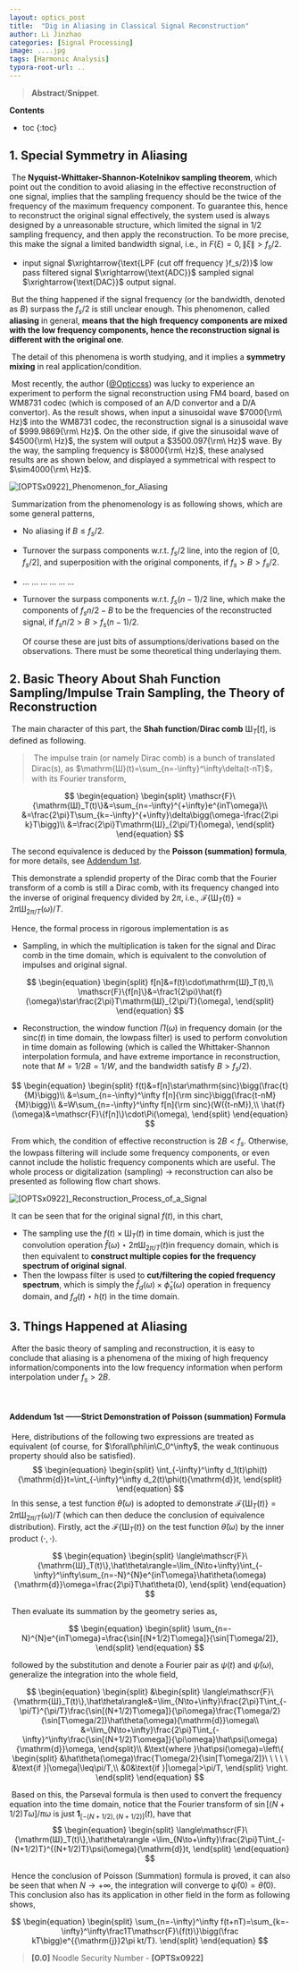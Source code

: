 ```yaml
---
layout: optics_post
title:  "Dig in Aliasing in Classical Signal Reconstruction"
author: Li Jinzhao
categories: [Signal Processing]
image: ....jpg
tags: [Harmonic Analysis]
typora-root-url: ..
---
```

> **Abstract**/**Snippet**.

**Contents**

* toc
{:toc}
## **1. Special Symmetry in Aliasing**

​	The **Nyquist-Whittaker-Shannon-Kotelnikov sampling theorem**, which point out the condition to avoid aliasing in the effective reconstruction of one signal, implies that the sampling frequency should be the twice of the frequency of the maximum frequency component. To guarantee this, hence to reconstruct the original signal effectively, the system used is always designed by a unreasonable structure, which limited the signal in $1/2$​ sampling frequency, and then apply the reconstruction. To be more precise, this make the signal a limited bandwidth signal, i.e., in $F(\xi)=0,\|\xi\|>f_s/2$​.

- input signal $\xrightarrow{\text{LPF (cut off frequency }f_s/2)}$ low pass filtered signal $\xrightarrow{\text{ADC}}$ sampled signal $\xrightarrow{\text{DAC}}$ output signal.

​	But the thing happened if the signal frequency (or the bandwidth, denoted as $B$) surpass the $f_s/2$ is still unclear enough. This phenomenon, called **aliasing** in general, **means that the high frequency components are mixed with the low frequency components, hence the reconstruction signal is different with the original one**.

​	The detail of this phenomena is worth studying, and it implies a **symmetry mixing** in real application/condition.

​	Most recently, the author ([@Opticcss](https://opticcss.github.io/)) was lucky to experience an experiment to perform the signal reconstruction using FM4 board, based on WM8731 codec (which is composed of an A/D convertor and a D/A convertor). As the result shows, when input a sinusoidal wave $7000{\rm\ Hz}$ into the WM8731 codec, the reconstruction signal is a sinusoidal wave of $999.9869{\rm\ Hz}$. On the other side, if give the sinusoidal wave of $4500{\rm\ Hz}$, the system will output a $3500.097{\rm\ Hz}$ wave. By the way, the sampling frequency is $8000{\rm\ Hz}$, these analysed results are as shown below, and displayed a symmetrical with respect to $\sim4000{\rm\ Hz}$.

![[OPTSx0922]_Phenomenon_for_Aliasing](/assets/images/[OPTSx0922]_Phenomenon_for_Aliasing.svg)

​	Summarization from the phenomenology is as following shows, which are some general patterns,

- No aliasing if $B\leq f_s/2$.
- Turnover the surpass components w.r.t. $f_s/2$ line, into the region of $[0,f_s/2]$, and superposition with the original components, if $f_s>B>f_s/2$.
- ... ... ... ... ... ...
- Turnover the surpass components w.r.t. $f_s(n-1)/2$ line, which make the components of $f_sn/2-B$ to be the frequencies of the reconstructed signal, if $f_sn/2>B>f_s(n-1)/2$.

	Of course these are just bits of assumptions/derivations based on the observations. There must be some theoretical thing underlaying them.

## **2. Basic Theory About Shah Function Sampling/Impulse Train Sampling, the Theory of Reconstruction**

​	The main character of this part, the **Shah function**/**Dirac comb** $\mathrm{Ш}_T[t]$, is defined as following.

> ​	The impulse train (or namely Dirac comb) is a bunch of translated Dirac(s), as $\mathrm{Ш}(t)=\sum_{n=-\infty}^\infty\delta(t-nT)$，with its Fourier transform,

$$
\begin{equation}
\begin{split}
\mathscr{F}\{\mathrm{Ш}_T(t)\}&=\sum_{n=-\infty}^{+\infty}e^{inT\omega}\\
&=\frac{2\pi}T\sum_{k=-\infty}^{+\infty}\delta\bigg(\omega-\frac{2\pi k}T\bigg)\\
&=\frac{2\pi}T\mathrm{Ш}_{2\pi/T}(\omega),
\end{split}
\end{equation}
$$

​	The second equivalence is deduced by the **Poisson (summation) formula**, for more details, see [Addendum 1st](#jump01).

​	This demonstrate a splendid property of the Dirac comb that the Fourier transform of a comb is still a Dirac comb, with its frequency changed into the inverse of original frequency divided by $2\pi$, i.e.,  $\mathscr{F}\{\mathrm{Ш}_T(t)\}={2\pi}\mathrm{Ш}_{2\pi/T}(\omega)/T$.

​	Hence, the formal process in rigorous implementation is as

- Sampling, in which the multiplication is taken for the signal and Dirac comb in the time domain, which is equivalent to the convolution of impulses and original signal.

$$
\begin{equation}
\begin{split}
f[n]&=f(t)\cdot\mathrm{Ш}_T(t),\\
\mathscr{F}\{f[n]\}&=\frac1{2\pi}\hat{f}(\omega)\star\frac{2\pi}T\mathrm{Ш}_{2\pi/T}(\omega),
\end{split}
\end{equation}
$$

- Reconstruction, the window function $\Pi(\omega)$ in frequency domain (or the $\text{sinc}(t)$ in time domain, the lowpass filter) is used to perform convolution in time domain as following (which is called the Whittaker-Shannon interpolation formula, and have extreme importance in reconstruction, note that  $M=1/2B=1/W$, and the bandwidth satisfy  $B>f_s/2$).

$$
\begin{equation}
\begin{split}
f(t)&=f[n]\star\mathrm{sinc}\bigg(\frac{t}{M}\bigg)\\
&=\sum_{n=-\infty}^\infty f[n]{\rm sinc}\bigg(\frac{t-nM}{M}\bigg)\\
&=W\sum_{n=-\infty}^\infty f[n]{\rm sinc}(W({t-nM}),\\
\hat{f}(\omega)&=\mathscr{F}\{f[n]\}\cdot\Pi(\omega),
\end{split}
\end{equation}
$$

​	From which, the condition of effective reconstruction is $2B<f_s$. Otherwise, the lowpass filtering will include some frequency components, or even cannot include the holistic frequency components which are useful. The whole process or digitalization (sampling) $\to$ reconstruction can also be presented as following flow chart shows.

![[OPTSx0922]_Reconstruction_Process_of_a_Signal](/assets/images/[OPTSx0922]_Reconstruction_Process_of_a_Signal.svg)

​	It can be seen that for the original signal $f(t)$​, in this chart,

- The sampling use the $f(t)\times\mathrm{Ш}_T(t)$ in time domain, which is just the convolution operation $\hat{f}(\omega)\star2\pi\mathrm{Ш}_{2\pi/T}(t)$​ in frequency domain, which is then equivalent to **construct multiple copies for the frequency spectrum of original signal**.
- Then the lowpass filter is used to **cut/filtering the copied frequency spectrum**, which is simply the $\hat{f}_d(\omega)\times\hat{\phi}_s(\omega)$ operation in frequency domain, and $f_d(t)\star h(t)$ in the time domain.

## **3. Things Happened at Aliasing**

​	After the basic theory of sampling and reconstruction, it is easy to conclude that aliasing is a phenomena of the mixing of high frequency information/components into the low frequency information when perform interpolation under $f_s>2B$​.

​	

#### **<span id="jump01">Addendum 1st </span>——Strict Demonstration of Poisson (summation) Formula**

​	Here, distributions of the following two expressions are treated as equivalent (of course, for  $\forall\phi\in\C_0^\infty$, the weak continuous property should also be satisfied).
$$
\begin{equation}
\begin{split}
\int_{-\infty}^\infty d_1(t)\phi(t){\mathrm{d}}t=\int_{-\infty}^\infty d_2(t)\phi(t){\mathrm{d}}t,
\end{split}
\end{equation}
$$
​	In this sense, a test function $\hat\theta(\omega)$ is adopted to demonstrate $\mathscr{F}\{\mathrm{Ш}_T(t)\}={2\pi}\mathrm{Ш}_{2\pi/T}(\omega)/T$ (which can then deduce the conclusion of equivalence distribution). Firstly, act the $\mathscr{F}\{\mathrm{Ш}_T(t)\}$ on the test function $\hat\theta(\omega)$ by the inner product $\langle\cdot,\cdot\rangle$.

$$
\begin{equation}
\begin{split}
\langle\mathscr{F}\{\mathrm{Ш}_T(t)\},\hat\theta\rangle=\lim_{N\to+\infty}\int_{-\infty}^\infty\sum_{n=-N}^{N}e^{inT\omega}\hat\theta(\omega){\mathrm{d}}\omega=\frac{2\pi}T\hat\theta(0),
\end{split}
\end{equation}
$$

​	Then evaluate its summation by the geometry series as,

$$
\begin{equation}
\begin{split}
\sum_{n=-N}^{N}e^{inT\omega}=\frac{\sin[(N+1/2)T\omega]}{\sin[T\omega/2]},
\end{split}
\end{equation}
$$

​	followed by the substitution and denote a Fourier pair as $\psi(t)$ and $\hat\psi(\omega)$, generalize the integration into the whole field,

$$
\begin{equation}
\begin{split}
&\begin{split}
\langle\mathscr{F}\{\mathrm{Ш}_T(t)\},\hat\theta\rangle&=\lim_{N\to+\infty}\frac{2\pi}T\int_{-\pi/T}^{\pi/T}\frac{\sin[(N+1/2)T\omega]}{\pi\omega}\frac{T\omega/2}{\sin[T\omega/2]}\hat\theta(\omega){\mathrm{d}}\omega\\
&=\lim_{N\to+\infty}\frac{2\pi}T\int_{-\infty}^\infty\frac{\sin[(N+1/2)T\omega]}{\pi\omega}\hat\psi(\omega){\mathrm{d}}\omega,
\end{split}\\
&\text{where }\hat\psi(\omega)=\left\{
\begin{split}
&\hat\theta(\omega)\frac{T\omega/2}{\sin[T\omega/2]}\ \ \ \ \ &\text{if }|\omega|\leq\pi/T,\\
&0&\text{if }|\omega|>\pi/T,
\end{split}
\right.
\end{split}
\end{equation}
$$

​	Based on this, the Parseval formula is then used to convert the frequency equation into the time domain, notice that the Fourier transform of ${\sin[(N+1/2)T\omega]}/{\pi\omega}$ is just $\boldsymbol{1}_{[-(N+1/2),(N+1/2)]}(t)$, have that
$$
\begin{equation}
\begin{split}
\langle\mathscr{F}\{\mathrm{Ш}_T(t)\},\hat\theta\rangle
=\lim_{N\to+\infty}\frac{2\pi}T\int_{-(N+1/2)T}^{(N+1/2)T}\psi(\omega){\mathrm{d}}t,
\end{split}
\end{equation}
$$

​	Hence the conclusion of Poisson (Summation) formula is proved, it can also be seen that when $N\to+\infty$, the integration will converge to $\hat\psi(0)=\hat\theta(0)$. This conclusion also has its application in other field in the form as following shows,

$$
\begin{equation}
\begin{split}
\sum_{n=-\infty}^\infty f(t+nT)=\sum_{k=-\infty}^\infty\frac1T\mathscr{F}\{f(t)\}\bigg(\frac kT\bigg)e^{{\mathrm{j}}2\pi kt/T}.
\end{split}
\end{equation}
$$

> <span id="jump0">**[0.0]**</span> Noodle Security Number - **[OPTSx0922]**

[^1]: Proakis, John G., and Dimitris G. Manolakis. "Digital signal processing." *MPC, New York* (1992).
[^2]: Mallat, Stéphane. *A wavelet tour of signal processing*. Elsevier, 1999.
[^3]: https://en.wikipedia.org/w/index.php?title=Dirac_comb&oldid=1036647881 last edited on 1 August 2021, at 21:49 (UTC).

